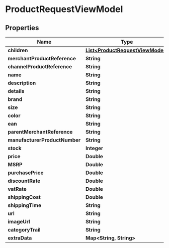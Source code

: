 
# ProductRequestViewModel

## Properties
Name | Type | Description | Notes
------------ | ------------- | ------------- | -------------
**children** | [**List&lt;ProductRequestViewModel&gt;**](ProductRequestViewModel.md) |  | 
**merchantProductReference** | **String** |  | 
**channelProductReference** | **String** |  | 
**name** | **String** |  | 
**description** | **String** |  | 
**details** | **String** |  |  [optional]
**brand** | **String** |  |  [optional]
**size** | **String** |  |  [optional]
**color** | **String** |  |  [optional]
**ean** | **String** |  | 
**parentMerchantReference** | **String** |  | 
**manufacturerProductNumber** | **String** |  |  [optional]
**stock** | **Integer** |  | 
**price** | **Double** |  |  [optional]
**MSRP** | **Double** |  |  [optional]
**purchasePrice** | **Double** |  |  [optional]
**discountRate** | **Double** |  |  [optional]
**vatRate** | **Double** |  |  [optional]
**shippingCost** | **Double** |  |  [optional]
**shippingTime** | **String** |  |  [optional]
**url** | **String** |  |  [optional]
**imageUrl** | **String** |  |  [optional]
**categoryTrail** | **String** |  |  [optional]
**extraData** | **Map&lt;String, String&gt;** |  |  [optional]



